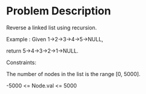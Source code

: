 # Problem Description

Reverse a linked list using recursion.

Example :
 Given 1->2->3->4->5->NULL,

return 5->4->3->2->1->NULL.

Constraints:

The number of nodes in the list is the range [0, 5000].

-5000 <= Node.val <= 5000

